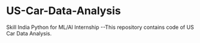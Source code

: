 # US-Car-Data-Analysis
Skill India Python for ML/AI Internship --This repository contains code of US Car Data Analysis. 
